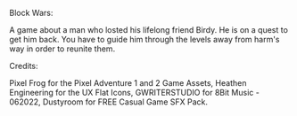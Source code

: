 Block Wars:

A game about a man who losted his lifelong friend Birdy. He is on a quest to get him back. You have to guide him through the levels away from harm's way in order to reunite them.

Credits:

Pixel Frog for the Pixel Adventure 1 and 2 Game Assets, Heathen Engineering for the UX Flat Icons, GWRITERSTUDIO for 8Bit Music - 062022, Dustyroom for FREE Casual Game SFX Pack.

